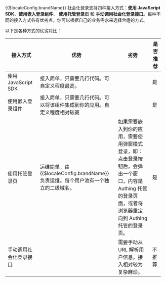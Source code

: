 {{$localeConfig.brandName}} 社会化登录支持四种接入方式：**使用 JavaScript SDK**、**使用嵌入登录组件**、 **使用托管登录页** 和 **手动调用社会化登录接口**。每种不同的接入方式各有优劣点，你可以根据自己的业务需求来选择合适的方式。

以下是各种方式的优劣对比：

| 接入方式                                                                | 优势                                                                              | 劣势                                                | 是否推荐                                               |
| ----------------------------------------------------------------------- | --------------------------------------------------------------------------------- | --------------------------------------------------- | ------------------------------------------------------ |
| 使用 JavaScript SDK <img width=200 style="display:inline;float:right"/> | 接入简单，只需要几行代码。可自定义程度最高。                                      |                                                     | <img width=120 style="display:inline;float:right"/> 是 |
| 使用嵌入登录组件                                                        | 接入简单，只需要几行代码。可以将该组件集成到你的应用。自定义程度相对较高          |                                                     | 是                                                     |
| 使用托管登录页                                                          | 运维简单，由 {{$localeConfig.brandName}} 负责运维。每个用户池有一个独立的二级域名。 | 如果需要嵌入到你的应用，需要使用弹窗模式登录，即：点击登录按钮后，会弹出一个窗口，内容是 Authing 托管的登录页面，或者将浏览器重定向到 Authing 托管的登录页。                                | 是                                                     |
| 手动调用社会化登录接口                                                  |                                                                                   | 需要手动从 URL 解析用户信息。接入相对较为复杂麻烦。 | 不推荐                                                 |
